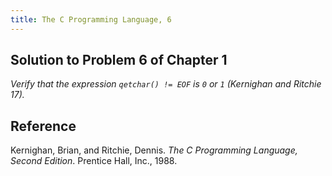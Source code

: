 ```yaml
---
title: The C Programming Language, 6
---
```


## Solution to Problem 6 of Chapter 1

*Verify that the expression `qetchar() != EOF` is `0` or `1` (Kernighan and Ritchie 17).*

## Reference

  Kernighan, Brian, and Ritchie, Dennis. *The C Programming Language, Second Edition*. Prentice Hall, Inc., 1988.
